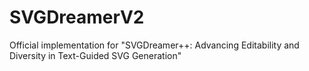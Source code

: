# SVGDreamerV2
Official implementation for "SVGDreamer++: Advancing Editability and Diversity in Text-Guided SVG Generation"
